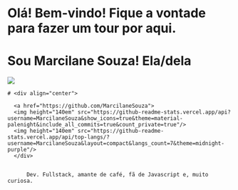 # Olá! Bem-vindo! Fique a vontade para fazer um tour por aqui.
# Sou Marcilane Souza! Ela/dela

<img src = "https://3.bp.blogspot.com/-cZ5pOYfMvGk/VspMuXf40MI/AAAAAAAAC2o/fGMcCZazKfQ/s1600/inspectocat.jpg">

    # <div align="center">
    
      <a href="https://github.com/MarcilaneSouza">
      <img height="140em" src="https://github-readme-stats.vercel.app/api?username=MarcilaneSouza&show_icons=true&theme=material-palenight&include_all_commits=true&count_private=true"/>
      <img height="140em" src="https://github-readme-stats.vercel.app/api/top-langs/?username=MarcilaneSouza&layout=compact&langs_count=7&theme=midnight-purple"/>
      </div>
      
         
          Dev. Fullstack, amante de café, fã de Javascript e, muito curiosa.
          
